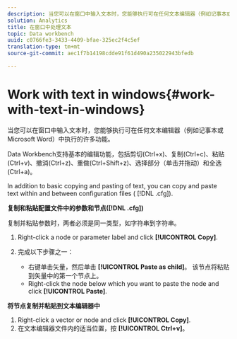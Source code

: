 ```yaml
---
description: 当您可以在窗口中输入文本时，您能够执行可在任何文本编辑器（例如记事本或 Microsoft Word）中执行的许多功能。
solution: Analytics
title: 在窗口中处理文本
topic: Data workbench
uuid: c0766fe3-3433-4409-bfae-325ec2f4c5ef
translation-type: tm+mt
source-git-commit: aec1f7b14198cdde91f61d490a235022943bfedb

---
```



# Work with text in windows{#work-with-text-in-windows}

当您可以在窗口中输入文本时，您能够执行可在任何文本编辑器（例如记事本或 Microsoft Word）中执行的许多功能。

Data Workbench支持基本的编辑功能，包括剪切(Ctrl+x)、复制(Ctrl+c)、粘贴(Ctrl+v)、撤消(Ctrl+z)、重做(Ctrl+Shift+z)、选择部分（单击并拖动）和全选(Ctrl+a)。

In addition to basic copying and pasting of text, you can copy and paste text within and between configuration files ( [!DNL .cfg]).

**复制和粘贴配置文件中的参数和节点([!DNL .cfg])**

复制并粘贴参数时，两者必须是同一类型，如字符串到字符串。

1. Right-click a node or parameter label and click **[!UICONTROL Copy]**.
1. 完成以下步骤之一：

   * 右键单击矢量，然后单击 **[!UICONTROL Paste as child]**。 该节点将粘贴到矢量中的第一个节点上。
   * Right-click the node below which you want to paste the node and click **[!UICONTROL Paste]**.

**将节点复制并粘贴到文本编辑器中**

1. Right-click a vector or node and click **[!UICONTROL Copy]**.
1. 在文本编辑器文件内的适当位置，按 **[!UICONTROL Ctrl+v]**。

